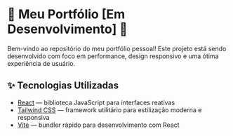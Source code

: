 # 🚧 Meu Portfólio [Em Desenvolvimento] 🚧

Bem-vindo ao repositório do meu portfólio pessoal! Este projeto está sendo desenvolvido com foco em performance, design responsivo e uma ótima experiência de usuário.

## ✨ Tecnologias Utilizadas

- [React](https://reactjs.org/) — biblioteca JavaScript para interfaces reativas
- [Tailwind CSS](https://tailwindcss.com/) — framework utilitário para estilização moderna e responsiva
- [Vite](https://vitejs.dev/) — bundler rápido para desenvolvimento com React
